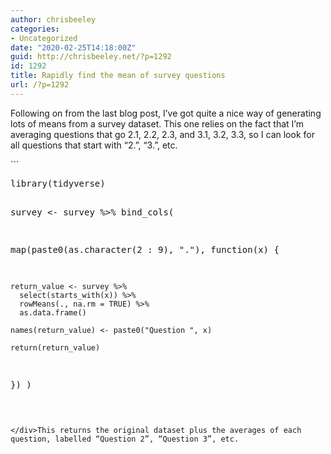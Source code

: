 ```yaml
---
author: chrisbeeley
categories:
- Uncategorized
date: "2020-02-25T14:18:00Z"
guid: http://chrisbeeley.net/?p=1292
id: 1292
title: Rapidly find the mean of survey questions
url: /?p=1292
---
```


Following on from the last blog post, I’ve got quite a nice way of generating lots of means from a survey dataset. This one relies on the fact that I’m averaging questions that go 2.1, 2.2, 2.3, and 3.1, 3.2, 3.3, so I can look for all questions that start with “2.”, “3.”, etc.

<div class="wp-block-syntaxhighlighter-code ">```
<pre class="brush: r; title: ; notranslate" title="">
library(tidyverse)

survey <- survey %>% bind_cols(
  
  map(paste0(as.character(2 : 9), "."), function(x) {
    
    return_value <- survey %>% 
      select(starts_with(x)) %>% 
      rowMeans(., na.rm = TRUE) %>% 
      as.data.frame()
    
    names(return_value) <- paste0("Question ", x)
    
    return(return_value)
  }) 
)
```

</div>This returns the original dataset plus the averages of each question, labelled “Question 2”, “Question 3”, etc.